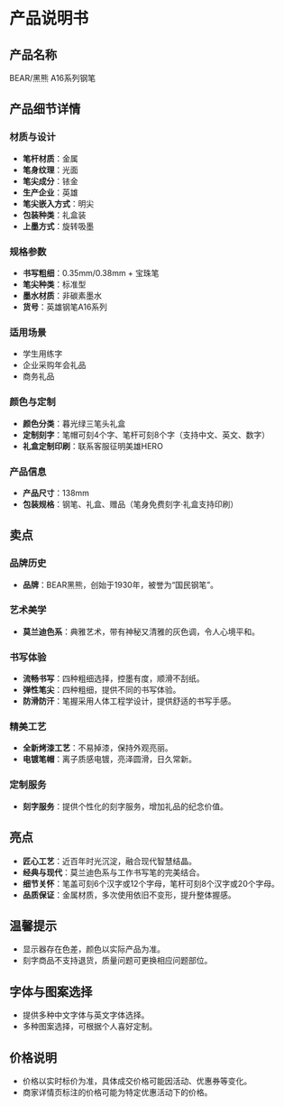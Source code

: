 # 产品说明书

## 产品名称
BEAR/黑熊 A16系列钢笔

## 产品细节详情

### 材质与设计
- **笔杆材质**：金属
- **笔身纹理**：光面
- **笔尖成分**：铱金
- **生产企业**：英雄
- **笔尖嵌入方式**：明尖
- **包装种类**：礼盒装
- **上墨方式**：旋转吸墨

### 规格参数
- **书写粗细**：0.35mm/0.38mm + 宝珠笔
- **笔尖种类**：标准型
- **墨水材质**：非碳素墨水
- **货号**：英雄钢笔A16系列

### 适用场景
- 学生用练字
- 企业采购年会礼品
- 商务礼品

### 颜色与定制
- **颜色分类**：暮光绿三笔头礼盒
- **定制刻字**：笔帽可刻4个字、笔杆可刻8个字（支持中文、英文、数字）
- **礼盒定制印刷**：联系客服征明美雄HERO

### 产品信息
- **产品尺寸**：138mm
- **包装规格**：钢笔、礼盒、赠品（笔身免费刻字·礼盒支持印刷）

## 卖点

### 品牌历史
- **品牌**：BEAR黑熊，创始于1930年，被誉为“国民钢笔”。

### 艺术美学
- **莫兰迪色系**：典雅艺术，带有神秘又清雅的灰色调，令人心境平和。

### 书写体验
- **流畅书写**：四种粗细选择，控墨有度，顺滑不刮纸。
- **弹性笔尖**：四种粗细，提供不同的书写体验。
- **防滑防汗**：笔握采用人体工程学设计，提供舒适的书写手感。

### 精美工艺
- **全新烤漆工艺**：不易掉漆，保持外观亮丽。
- **电镀笔帽**：离子质感电镀，亮泽圆滑，日久常新。

### 定制服务
- **刻字服务**：提供个性化的刻字服务，增加礼品的纪念价值。

## 亮点

- **匠心工艺**：近百年时光沉淀，融合现代智慧结晶。
- **经典与现代**：莫兰迪色系与工作书写笔的完美结合。
- **细节关怀**：笔盖可刻6个汉字或12个字母，笔杆可刻8个汉字或20个字母。
- **品质保证**：金属材质，多次使用依旧不变形，提升整体握感。

## 温馨提示
- 显示器存在色差，颜色以实际产品为准。
- 刻字商品不支持退货，质量问题可更换相应问题部位。

## 字体与图案选择
- 提供多种中文字体与英文字体选择。
- 多种图案选择，可根据个人喜好定制。

## 价格说明
- 价格以实时标价为准，具体成交价格可能因活动、优惠券等变化。
- 商家详情页标注的价格可能为特定优惠活动下的价格。